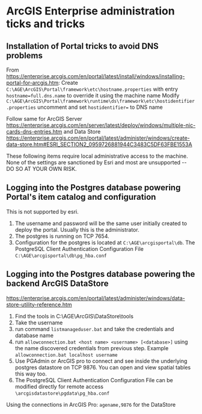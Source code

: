 # ArcGIS Enterprise administration ticks and tricks

## Installation of Portal tricks to avoid DNS problems

From https://enterprise.arcgis.com/en/portal/latest/install/windows/installing-portal-for-arcgis.htm:
Create `C:\AGE\ArcGIS\Portal\framework\etc\hostname.properties` with entry `hostname=full.dns.name` to override it using the machine name
Modify `C:\AGE\ArcGIS\Portal\framework\runtime\ds\framework\etc\hostidentifier.properties` uncomment and set `hostidentifier=` to DNS name

Follow same for ArcGIS Server https://enterprise.arcgis.com/en/server/latest/deploy/windows/multiple-nic-cards-dns-entries.htm and Data Store https://enterprise.arcgis.com/en/portal/latest/administer/windows/create-data-store.htm#ESRI_SECTION2_0959726881944C3483C5DF63FBE1553A

These following items require local administrative access to the machine. 
None of the settings are sanctioned by Esri and most are unsupported -- DO SO AT YOUR OWN RISK. 

## Logging into the Postgres database powering Portal's item catalog and configuration

This is not supported by esri. 

1. The username and password will be the same user initially created to deploy the portal. Usually this is the administrator. 
2. The postgres is running on TCP 7654. 
3. Configuration for the postgres is located at `C:\AGE\arcgisportal\db`. The PostgreSQL Client Authentication Configuration File `C:\AGE\arcgisportal\db\pg_hba.conf`

## Logging into the Postgres database powering the backend ArcGIS DataStore

https://enterprise.arcgis.com/en/portal/latest/administer/windows/data-store-utility-reference.htm

1. Find the tools in C:\AGE\ArcGIS\DataStore\tools
2. Take the username
3. run command `listmanageduser.bat` and take the credentials and database name
4. run `allowconnection.bat <host name> <username> [<database>]` using the name discovered credentials from previous step. Example `allowconnection.bat localhost username`
5. Use PGAdmin or ArcGIS pro to connect and see inside the underlying postgres datastore on TCP 9876. You can open and view spatial tables this way too. 
6. The PostgreSQL Client Authentication Configuration File can be modified directly for remote access `\arcgisdatastore\pgdata\pg_hba.conf`

Using the connections in ArcGIS Pro: `agename,9876` for the DataStore
